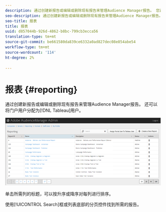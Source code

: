 ```yaml
---
description: 通过创建新报告或编辑或删除现有报告来管理Audience Manager报告。 您还可以将门户用户分配为Tableau用户。
seo-description: 通过创建新报告或编辑或删除现有报告来管理Audience Manager报告。 您还可以将门户用户分配为Tableau用户。
seo-title: 报表
title: 报表
uuid: d857044b-926d-4862-b8bc-799cb3ecca56
translation-type: tm+mt
source-git-commit: be661580da839ce6332a0ad827dec08e854abe54
workflow-type: tm+mt
source-wordcount: '114'
ht-degree: 2%

---
```



# 报表 {#reporting}

通过创建新报告或编辑或删除现有报告来管理Audience Manager报告。 还可以将门户用户分配为[!DNL Tableau]用户。

<!-- c_reporting.xml -->

![](assets/reporting.png)

单击所需列的标题，可以按升序或降序对每列进行排序。

使用[!UICONTROL Search]框或列表底部的分页控件找到所需的报告。
